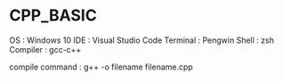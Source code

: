 # CPP_BASIC

OS : Windows 10
IDE : Visual Studio Code
Terminal : Pengwin
Shell : zsh
Compiler : gcc-c++

compile command : g++ -o filename filename.cpp
